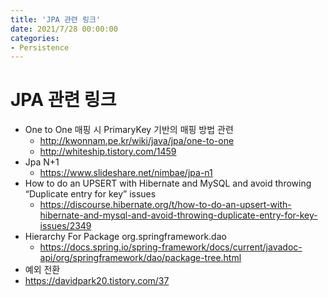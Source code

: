 ```yaml
---
title: 'JPA 관련 링크'
date: 2021/7/28 00:00:00
categories:
- Persistence
---
```


# JPA 관련 링크

- One to One 매핑 시 PrimaryKey 기반의 매핑 방법 관련
  - http://kwonnam.pe.kr/wiki/java/jpa/one-to-one
  - http://whiteship.tistory.com/1459
- Jpa N+1
  - https://www.slideshare.net/nimbae/jpa-n1
- How to do an UPSERT with Hibernate and MySQL and avoid throwing “Duplicate entry for key” issues
  - https://discourse.hibernate.org/t/how-to-do-an-upsert-with-hibernate-and-mysql-and-avoid-throwing-duplicate-entry-for-key-issues/2349
- Hierarchy For Package org.springframework.dao
  - https://docs.spring.io/spring-framework/docs/current/javadoc-api/org/springframework/dao/package-tree.html
- 예외 전환
- https://davidpark20.tistory.com/37